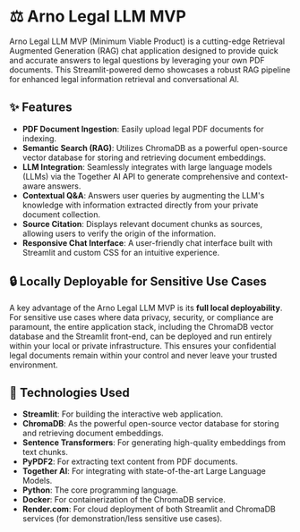 # ⚖️ Arno Legal LLM MVP

Arno Legal LLM MVP (Minimum Viable Product) is a cutting-edge Retrieval Augmented Generation (RAG) chat application designed to provide quick and accurate answers to legal questions by leveraging your own PDF documents. This Streamlit-powered demo showcases a robust RAG pipeline for enhanced legal information retrieval and conversational AI.

## ✨ Features

* **PDF Document Ingestion**: Easily upload legal PDF documents for indexing.
* **Semantic Search (RAG)**: Utilizes ChromaDB as a powerful open-source vector database for storing and retrieving document embeddings.
* **LLM Integration**: Seamlessly integrates with large language models (LLMs) via the Together AI API to generate comprehensive and context-aware answers.
* **Contextual Q&A**: Answers user queries by augmenting the LLM's knowledge with information extracted directly from your private document collection.
* **Source Citation**: Displays relevant document chunks as sources, allowing users to verify the origin of the information.
* **Responsive Chat Interface**: A user-friendly chat interface built with Streamlit and custom CSS for an intuitive experience.

## 🔒 Locally Deployable for Sensitive Use Cases

A key advantage of the Arno Legal LLM MVP is its **full local deployability**. For sensitive use cases where data privacy, security, or compliance are paramount, the entire application stack, including the ChromaDB vector database and the Streamlit front-end, can be deployed and run entirely within your local or private infrastructure. This ensures your confidential legal documents remain within your control and never leave your trusted environment.

## 🚀 Technologies Used

* **Streamlit**: For building the interactive web application.
* **ChromaDB**: As the powerful open-source vector database for storing and retrieving document embeddings.
* **Sentence Transformers**: For generating high-quality embeddings from text chunks.
* **PyPDF2**: For extracting text content from PDF documents.
* **Together AI**: For integrating with state-of-the-art Large Language Models.
* **Python**: The core programming language.
* **Docker**: For containerization of the ChromaDB service.
* **Render.com**: For cloud deployment of both Streamlit and ChromaDB services (for demonstration/less sensitive use cases).

